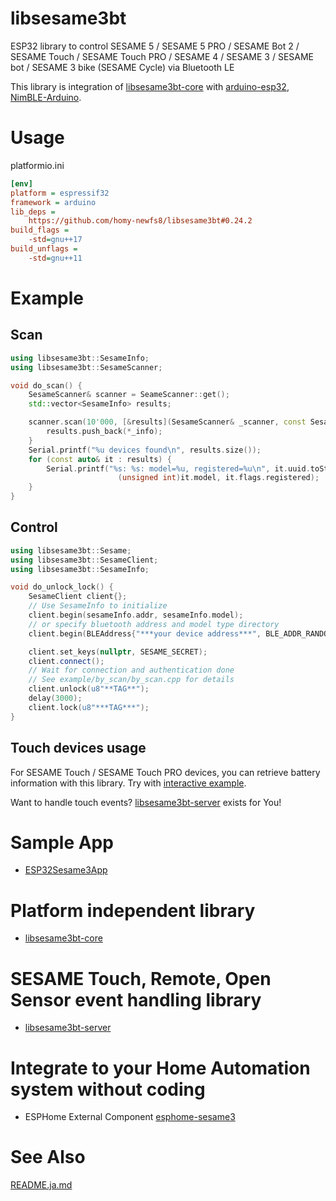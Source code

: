 # libsesame3bt
ESP32 library to control SESAME 5 / SESAME 5 PRO / SESAME Bot 2 / SESAME Touch / SESAME Touch PRO / SESAME 4 / SESAME 3 / SESAME bot / SESAME 3 bike (SESAME Cycle) via Bluetooth LE

This library is integration of [libsesame3bt-core](https://github.com/homy-newfs8/libsesame3bt-core) with [arduino-esp32](https://github.com/espressif/arduino-esp32), [NimBLE-Arduino](https://github.com/h2zero/NimBLE-Arduino).

# Usage
platformio.ini
```ini
[env]
platform = espressif32
framework = arduino
lib_deps =
	https://github.com/homy-newfs8/libsesame3bt#0.24.2
build_flags =
	-std=gnu++17
build_unflags =
	-std=gnu++11
````

# Example
## Scan
```C++
using libsesame3bt::SesameInfo;
using libsesame3bt::SesameScanner;

void do_scan() {
	SesameScanner& scanner = SeameScanner::get();
	std::vector<SesameInfo> results;

	scanner.scan(10'000, [&results](SesameScanner& _scanner, const SesameInfo* _info)) {
		results.push_back(*_info);
	}
	Serial.printf("%u devices found\n", results.size());
	for (const auto& it : results) {
		Serial.printf("%s: %s: model=%u, registered=%u\n", it.uuid.toString().c_str(), it.address.toString().c_str(),
		                (unsigned int)it.model, it.flags.registered);
	}
}

```

## Control
```C++
using libsesame3bt::Sesame;
using libsesame3bt::SesameClient;
using libsesame3bt::SesameInfo;

void do_unlock_lock() {
	SesameClient client{};
	// Use SesameInfo to initialize
	client.begin(sesameInfo.addr, sesameInfo.model);
	// or specify bluetooth address and model type directory
	client.begin(BLEAddress{"***your device address***", BLE_ADDR_RANDOM}, Sesame::model_t::sesame_5);

	client.set_keys(nullptr, SESAME_SECRET);
	client.connect();
	// Wait for connection and authentication done
	// See example/by_scan/by_scan.cpp for details
	client.unlock(u8"**TAG**");
	delay(3000);
	client.lock(u8"***TAG***");
}
```
## Touch devices usage
For SESAME Touch / SESAME Touch PRO devices, you can retrieve battery information with this library. Try with [interactive example](example/interactive/).

Want to handle touch events? [libsesame3bt-server](https://github.com/homy-newfs8/libsesame3bt-server) exists for You!

# Sample App
* [ESP32Sesame3App](http://github.com/homy-newfs8/ESP32Sesame3App)

# Platform independent library
* [libsesame3bt-core](https://github.com/homy-newfs8/libsesame3bt-core)

# SESAME Touch, Remote, Open Sensor event handling library
* [libsesame3bt-server](https://github.com/homy-newfs8/libsesame3bt-server)

# Integrate to your Home Automation system without coding
* ESPHome External Component [esphome-sesame3](https://github.com/homy-newfs8/esphome-sesame3)

# See Also
[README.ja.md](README.ja.md)
